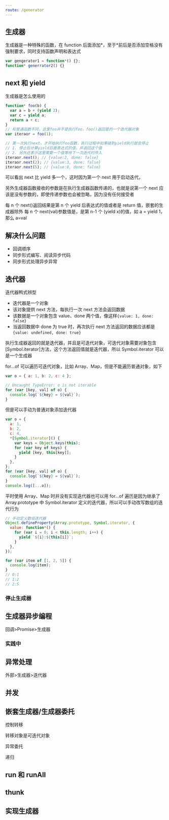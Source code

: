 ```yaml
---
route: /generator
---
```


## 生成器

生成器是一种特殊的函数，在 function 后面添加*，至于*前后是否添加空格没有强制要求，同时支持函数声明和表达式

```js
var gengerator1 = function*() {};
function* generrator2() {}
```

## next 和 yield

生成器是怎么使用的

```js
function* foo(b) {
  var a = b + (yield 2);
  var c = yield a;
  return a + c;
}
// 和普通函数不同，这里foo并不是执行foo，foo()返回是的一个迭代器对象
var iteraor = foo(1);

// 第一次执行next，才开始执行foo函数，执行过程中如果碰到yield执行就会停止
// 1. 停止后计算yield后面表达式的值，并返回这个值
// 2. 另外还表示这里需要一个值等待下一次迭代时传入
iteraor.next(); // {value:2, done: false}
iteraor.next(2); // {value:3, done: false}
iteraor.next(5); // {value:8, done: false}
```

可以看出 next 比 yield 多一个，这时因为第一个 next 用于启动迭代，

另外生成器函数接收的参数是在执行生成器函数传递的，也就是说第一个 next 应该是没有参数的，即使传递参数也会被忽略，因为没有任何接受者

每 n 个 next()返回结果是第 n 个 yield 后表达式的值或者是 return 值，嵌套的生成器除外
每 n 个 next(val)参数值是，是第 n-1 个 (yield x)的值，如 a = yield 1，那么 a=val

## 解决什么问题

- 回调顺序
- 同步形式编写、阅读异步代码
- 同步形式处理异步异常

## 迭代器

迭代器鸭式辨型

- 迭代器是一个对象
- 该对象提供 next 方法，每执行一次 next 方法会返回数据
- 该数据是一个对象包含 value、done 两个值，像这样`{value: 1, done: false}`
- 当返回数据中 done 为 true 时，再次执行 next 方法返回的数据应该都是`{value: undefined, done: true}`

执行生成器返回的就是迭代器，并且是可迭代对象，可迭代对象需要对象包含[Symbol.iterator]方法，这个方法返回值就是迭代器，所以 Symbol.iterator 可以是一个生成器

for...of 可以遍历可迭代对象，比如 Array、Map，但是不能遍历普通对象，如下

```js
var o = { a: 1, b: 2, c: 4 };

// Uncaught TypeError: o is not iterable
for (var [key, val] of o) {
  console.log(`${key} = ${val}`);
}
```

但是可以手动为普通对象添加迭代器

```js
var o = {
  a: 1,
  b: 2,
  c: 4,
  *[Symbol.iterator]() {
    var keys = Object.keys(this);
    for (var key of keys) {
      yield [key, this[key]];
    }
  },
};
for (var [key, val] of o) {
  console.log(`${key} = ${val}`);
}
console.log([...o]);
```

平时使用 Array、Map 时并没有实现迭代器也可以用 for...of 遍历是因为继承了 Array.prototype 中 Symbol.iterator 定义的迭代器，所以可以手动改写数组的迭代行为

```js
// 手动定义数组迭代器
Object.defineProperty(Array.prototype, Symbol.iterator, {
  value: function*() {
    for (var i = 0; i < this.length; i++) {
      yield `${i}:${this[i]}`;
    }
  },
});

for (var item of [1, 2, 5]) {
  console.log(item);
}
// 0:1
// 1:2
// 2:5
```

### 停止生成器

## 生成器异步编程

回调>Promise>生成器

### 实践中

## 异常处理

外部>生成器>迭代器

## 并发

## 嵌套生成器/生成器委托

控制转移

转移对象是可迭代对象

异常委托

递归

## run 和 runAll

## thunk

## 实现生成器

```

```
